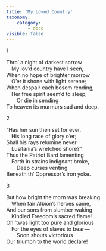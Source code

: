 ```yaml
---
title: 'My Loved Country'
taxonomy:
    category:
        - docs
visible: false
---
```


1

Thro’ a night of darkest sorrow  
&emsp;My lov’d country have I seen,  
When no hope of brighter morrow  
&emsp;O’er it shone with light serene;  
When despair each bosom rending,  
&emsp;Her free spirit seem’d to sleep,  
&emsp;&emsp;Or die in sending  
To heaven its murmurs sad and deep.

2

“Has her sun then set for ever,  
&emsp;His long race of glory o’er;  
Shall his rays relumine never  
&emsp;Lusitania’s wretched shore?”  
Thus the Patriot Bard lamenting  
&emsp;Forth in strains indignant broke,  
&emsp;&emsp;Deep curses venting  
Beneath th’ Oppressor’s iron yoke.  

3

But how bright the morn was breaking   
&emsp;When fair Albion’s heroes came,  
And our sons from slumber waking  
&emsp;Kindled Freedom’s sacred flame!  
Oh ’twas light too pure and glorious  
&emsp;For the eyes of slaves to bear —   
&emsp;&emsp;Soon shouts victorious  
Our triumph to the world declare!